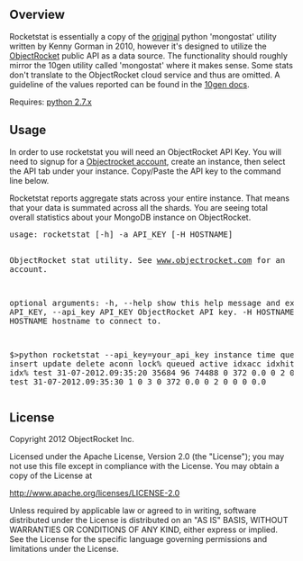 <h2>Overview</h2>
Rocketstat is essentially a copy of the <a href=https://github.com/kgorman/mongostat>original</a> python 'mongostat' utility written by Kenny Gorman in 2010, however it's designed to utilize the <a href=http://www.objectrocket.com>ObjectRocket</a> public API as a data source.  The functionality should roughly mirror the 10gen utility called 'mongostat' where it makes sense.  Some stats don't translate to the ObjectRocket cloud service and thus are omitted.  A guideline of the values reported can be found in the <a href=http://docs.mongodb.org/manual/reference/mongostat/>10gen docs</a>.

Requires: <a href=http://www.python.org/>python 2.7.x</a>

<h2>Usage</h2>
<p>
	In order to use rocketstat you will need an ObjectRocket API Key.  You will need to signup for a <a href=http://www.objectrocket.com>Objectrocket account</a>, create an instance, then select the API tab under your instance.  Copy/Paste the API key to the command line below.
<p>
	Rocketstat reports aggregate stats across your entire instance.  That means that your data is summated across all the shards.  You are seeing total overall statistics about your MongoDB instance on ObjectRocket.
<pre>
usage: rocketstat [-h] -a API_KEY [-H HOSTNAME]

ObjectRocket stat utility. See www.objectrocket.com for an account.

optional arguments:
  -h, --help            show this help message and exit
  -a API_KEY, --api_key API_KEY
                        ObjectRocket API key.
  -H HOSTNAME, --hostname HOSTNAME
                        hostname to connect to.

$>python rocketstat --api_key=your_api_key
  instance                  time     query    insert    update    delete     aconn     lock%    queued    active    idxacc    idxhit   idxmiss      idx%
test	     31-07-2012.09:35:20     35684        96     74488         0       372       0.0         0         2         0         0         0       0.0
test         31-07-2012.09:35:30         1         0         3         0       372       0.0         0         2         0         0         0       0.0
</pre>

<h2>License</h2>
Copyright 2012 ObjectRocket Inc.

Licensed under the Apache License, Version 2.0 (the "License");
you may not use this file except in compliance with the License.
You may obtain a copy of the License at

<a href=http://www.apache.org/licenses/LICENSE-2.0>http://www.apache.org/licenses/LICENSE-2.0</a>

Unless required by applicable law or agreed to in writing, software
distributed under the License is distributed on an "AS IS" BASIS,
WITHOUT WARRANTIES OR CONDITIONS OF ANY KIND, either express or implied.
See the License for the specific language governing permissions and
limitations under the License.